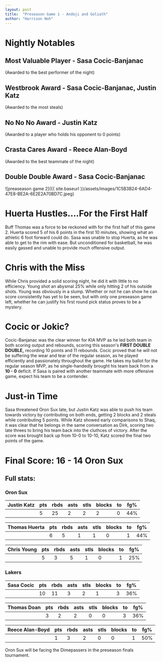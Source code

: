 ```yaml
---
layout: post
title:  "Preseason Game 1 - Andoji and Goliath"
author: "Harrison Noh"
---
```


# Nightly Notables
## Most Valuable Player - Sasa Cocic-Banjanac
(Awarded to the best performer of the night)
## Westbrook Award - Sasa Cocic-Banjanac, Justin Katz 
(Awarded to the most steals)
## No No No Award - Justin Katz
(Awarded to a player who holds his opponent to 0 points)
## Crasta Cares Award - Reece Alan-Boyd
(Awarded to the best teammate of the night)
## Double Double Award - Sasa Cocic-Banjanac

![preaseason game 2]({{ site.baseurl }}/assets/images/1C5B3B24-6AD4-47E8-BE2A-6E2E2A70BD7C.jpeg)

# Huerta Hustles....For the First Half

Buff Thomas was a force to be reckoned with for the first half of this game 2. Huerta scored 5 of his 6 points in the first 10 minutes, showing what an athletic 6 foot forward could do. Sasa was unable to stop Huerta, as he was able to get to the rim with ease. But unconditioned for basketball, he was easily gassed and unable to provide much offensive output.

# Chris with the Miss

While Chris provided a solid scoring night, he did it with little to no efficiency. Young shot an abysmal 25% while only hitting 2 of his outside shots. Young was obviously in a slump. Whether or not he can show he can score consistently has yet to be seen, but with only one preseason game left, whether he can justify his first round pick status proves to be a mystery.

# Cocic or Jokic?

Cocic-Banjanac was the clear winner for KIA MVP as he led both team in both scoring output and rebounds, scoring this season's **FIRST DOUBLE DOUBLE,** recording 10 points and 11 rebounds. Cocic proved that he will not be suffering the wear and tear of the regular season, as he played efficiently and passionately throughout the game. He takes my ballot for the regular season MVP, as he single-handedly brought his team back from a **10 - 0** deficit. If Sasa is paired with another teammate with more offensive game, expect his team to be a contender.

# Just-in Time

Sasa threatened Oron Sux late, but Justin Katz was able to push his team towards victory by contributing on both ends, getting 2 blocks and 2 steals while contributing 5 points. While Katz showed early comparisons to Shaq, it was clear that he belongs in the same conversation as Dirk, scoring two late threes to bring his team back into the cluthces of victory. After the score was brought back up from 10-0 to 10-10, Katz scored the final two points of the game.


# Final Score: 16 - 14 Oron Sux

## Full stats:
### Oron Sux

| Justin Katz | pts | rbds | asts | stls | blocks | to | fg% |
|-------------|-----|------|------|------|--------|----|-----|
|             | 5   | 25   | 2    | 2    | 2      | 0  | 44% |

| Thomas Huerta | pts | rbds | asts | stls | blocks | to | fg% |
|---------------|-----|------|------|------|--------|----|-----|
|               | 6   | 5    | 1    | 1    | 0      | 1  | 44% |

| Chris Young | pts | rbds | asts | stls | blocks | to | fg% |
|-------------|-----|------|------|------|--------|----|-----|
|             | 5   | 3    | 5    | 1    | 0      | 1  | 25% |

### Lakers

| Sasa Cocic | pts | rbds | asts | stls | blocks | to | fg% |
|------------|-----|------|------|------|--------|----|-----|
|            | 10  | 11   | 3    | 2    | 1      | 3  | 36% |

| Thomas Doan | pts | rbds | asts | stls | blocks | to | fg% |
|-------------|-----|------|------|------|--------|----|-----|
|             | 3   | 2    | 2    | 0    | 0      | 3  | 36% |

| Reece Alan-Boyd | pts | rbds | asts | stls | blocks | to | fg% |
|-----------------|-----|------|------|------|--------|----|-----|
|                 | 1   | 3    | 2    | 0    | 0      | 1  | 50% |

Oron Sux will be facing the Dimepassers in the preseason finals tournament.
